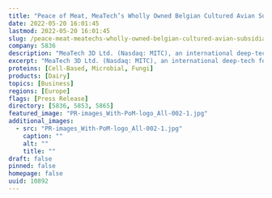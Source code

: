 ```yaml
---
title: "Peace of Meat, MeaTech’s Wholly Owned Belgian Cultured Avian Subsidiary Signs Strategic Agreement with ENOUGH, a Leader in the Field of Mycoprotein, to Accelerate Commercialization"
date: 2022-05-20 16:01:45
lastmod: 2022-05-20 16:01:45
slug: /peace-meat-meatechs-wholly-owned-belgian-cultured-avian-subsidiary-signs-strategic
company: 5836
description: "MeaTech 3D Ltd. (Nasdaq: MITC), an international deep-tech food company at the forefront of the cultured meat industry, is pleased to announce that its wholly owned Belgian subsidiary, Peace of Meat, has signed a joint development agreement with ENOUGH, a leader in the field of mycoprotein, a fungi-based fermented food ingredient."
excerpt: "MeaTech 3D Ltd. (Nasdaq: MITC), an international deep-tech food company at the forefront of the cultured meat industry, is pleased to announce that its wholly owned Belgian subsidiary, Peace of Meat, has signed a joint development agreement with ENOUGH, a leader in the field of mycoprotein, a fungi-based fermented food ingredient."
proteins: [Cell-Based, Microbial, Fungi]
products: [Dairy]
topics: [Business]
regions: [Europe]
flags: [Press Release]
directory: [5836, 5853, 5865]
featured_image: "PR-images_With-PoM-logo_All-002-1.jpg"
additional_images:
  - src: "PR-images_With-PoM-logo_All-002-1.jpg"
    caption: ""
    alt: ""
    title: ""
draft: false
pinned: false
homepage: false
uuid: 10892
---
```

